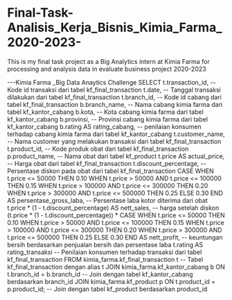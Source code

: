 # Final-Task-Analisis_Kerja_Bisnis_Kimia_Farma_2020-2023-
This is my final task project as a Big Analytics intern at Kimia Farma for processing and analysis data in evaluate business project 2020-2023

---Kimia Farma _Big Data Anaytics Challenge
SELECT
    t.transaction_id, -- Kode id transaksi dari tabel kf_final_transaction
    t.date, -- Tanggal transaksi dilakukan dari tabel kf_final_transaction
    t.branch_id, -- Kode id cabang dari tabel kf_final_transaction
    b.branch_name, -- Nama cabang kimia farma dari tabel kf_kantor_cabang
    b.kota, -- Kota cabang kimia farma dari tabel kf_kantor_cabang
    b.provinsi, -- Provinsi cabang kimia farma dari tabel kf_kantor_cabang
    b.rating AS rating_cabang, -- penilaian konsumen terhadap cabang kimia farma dari tabel kf_kantor_cabang
    t.customer_name, -- Nama customer yang melakukan transaksi dari tabel kf_final_transaction
    t.product_id, -- Kode produk obat dari tabel kf_final_transaction
    p.product_name, -- Nama obat dari tabel kf_product
    t.price AS actual_price, -- Harga obat dari tabel kf_final_transaction
    t.discount_percentage, -- Persentase diskon pada obat dari tabel kf_final_transaction
    CASE
        WHEN t.price <= 50000 THEN 0.10
        WHEN t.price > 50000 AND t.price <= 100000 THEN 0.15
        WHEN t.price > 100000 AND t.price <= 300000 THEN 0.20
        WHEN t.price > 300000 AND t.price <= 500000 THEN 0.25
        ELSE 0.30
    END AS persentase_gross_laba, -- Persentase laba kotor diterima  dari obat
    t.price * (1 - t.discount_percentage) AS nett_sales, -- harga setelah diskon
    (t.price * (1 - t.discount_percentage)) * CASE
        WHEN t.price <= 50000 THEN 0.10
        WHEN t.price > 50000 AND t.price <= 100000 THEN 0.15
        WHEN t.price > 100000 AND t.price <= 300000 THEN 0.20
        WHEN t.price > 300000 AND t.price <= 500000 THEN 0.25
        ELSE 0.30
    END AS nett_profit, -- keuntungan bersih berdasarkan penjualan bersih dan persentase laba
    t.rating AS rating_transaksi -- Penilaian konsumen terhadap transaksi dari tabel kf_final_transaction
FROM
    kimia_farma.kf_final_transaction t -- Tabel kf_final_transaction dengan alias t
JOIN
    kimia_farma.kf_kantor_cabang b ON t.branch_id = b.branch_id -- Join dengan tabel kf_kantor_cabang berdasarkan branch_id
JOIN
    kimia_farma.kf_product p ON t.product_id = p.product_id; -- Join dengan tabel kf_product berdasarkan product_id
